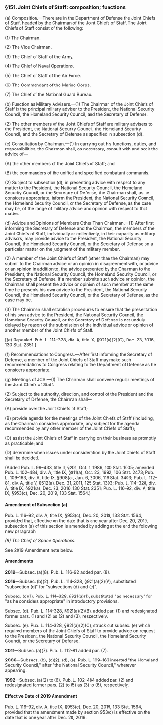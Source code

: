 ### §151. Joint Chiefs of Staff: composition; functions ###

(a) Composition.—There are in the Department of Defense the Joint Chiefs of Staff, headed by the Chairman of the Joint Chiefs of Staff. The Joint Chiefs of Staff consist of the following:

(1) The Chairman.

(2) The Vice Chairman.

(3) The Chief of Staff of the Army.

(4) The Chief of Naval Operations.

(5) The Chief of Staff of the Air Force.

(6) The Commandant of the Marine Corps.

(7) The Chief of the National Guard Bureau.

(b) Function as Military Advisers.—(1) The Chairman of the Joint Chiefs of Staff is the principal military adviser to the President, the National Security Council, the Homeland Security Council, and the Secretary of Defense.

(2) The other members of the Joint Chiefs of Staff are military advisers to the President, the National Security Council, the Homeland Security Council, and the Secretary of Defense as specified in subsection (d).

(c) Consultation by Chairman.—(1) In carrying out his functions, duties, and responsibilities, the Chairman shall, as necessary, consult with and seek the advice of—

(A) the other members of the Joint Chiefs of Staff; and

(B) the commanders of the unified and specified combatant commands.

(2) Subject to subsection (d), in presenting advice with respect to any matter to the President, the National Security Council, the Homeland Security Council, or the Secretary of Defense, the Chairman shall, as he considers appropriate, inform the President, the National Security Council, the Homeland Security Council, or the Secretary of Defense, as the case may be, of the range of military advice and opinion with respect to that matter.

(d) Advice and Opinions of Members Other Than Chairman.—(1) After first informing the Secretary of Defense and the Chairman, the members of the Joint Chiefs of Staff, individually or collectively, in their capacity as military advisors, may provide advice to the President, the National Security Council, the Homeland Security Council, or the Secretary of Defense on a particular matter on the judgment of the military member.

(2) A member of the Joint Chiefs of Staff (other than the Chairman) may submit to the Chairman advice or an opinion in disagreement with, or advice or an opinion in addition to, the advice presented by the Chairman to the President, the National Security Council, the Homeland Security Council, or the Secretary of Defense. If a member submits such advice or opinion, the Chairman shall present the advice or opinion of such member at the same time he presents his own advice to the President, the National Security Council, the Homeland Security Council, or the Secretary of Defense, as the case may be.

(3) The Chairman shall establish procedures to ensure that the presentation of his own advice to the President, the National Security Council, the Homeland Security Council, or the Secretary of Defense is not unduly delayed by reason of the submission of the individual advice or opinion of another member of the Joint Chiefs of Staff.

[(e) Repealed. Pub. L. 114–328, div. A, title IX, §921(a)(2)(C), Dec. 23, 2016, 130 Stat. 2351.]

(f) Recommendations to Congress.—After first informing the Secretary of Defense, a member of the Joint Chiefs of Staff may make such recommendations to Congress relating to the Department of Defense as he considers appropriate.

(g) Meetings of JCS.—(1) The Chairman shall convene regular meetings of the Joint Chiefs of Staff.

(2) Subject to the authority, direction, and control of the President and the Secretary of Defense, the Chairman shall—

(A) preside over the Joint Chiefs of Staff;

(B) provide agenda for the meetings of the Joint Chiefs of Staff (including, as the Chairman considers appropriate, any subject for the agenda recommended by any other member of the Joint Chiefs of Staff);

(C) assist the Joint Chiefs of Staff in carrying on their business as promptly as practicable; and

(D) determine when issues under consideration by the Joint Chiefs of Staff shall be decided.

(Added Pub. L. 99–433, title II, §201, Oct. 1, 1986, 100 Stat. 1005; amended Pub. L. 102–484, div. A, title IX, §911(a), Oct. 23, 1992, 106 Stat. 2473; Pub. L. 109–163, div. A, title IX, §908(a), Jan. 6, 2006, 119 Stat. 3403; Pub. L. 112–81, div. A, title V, §512(a), Dec. 31, 2011, 125 Stat. 1393; Pub. L. 114–328, div. A, title IX, §921(a), Dec. 23, 2016, 130 Stat. 2351; Pub. L. 116–92, div. A, title IX, §953(c), Dec. 20, 2019, 133 Stat. 1564.)

#### Amendment of Subsection (a) ####

Pub. L. 116–92, div. A, title IX, §953(c), Dec. 20, 2019, 133 Stat. 1564, provided that, effective on the date that is one year after Dec. 20, 2019, subsection (a) of this section is amended by adding at the end the following new paragraph:

*(8) The Chief of Space Operations.*

See 2019 Amendment note below.

#### Amendments ####

**2019**—Subsec. (a)(8). Pub. L. 116–92 added par. (8).

**2016**—Subsec. (b)(2). Pub. L. 114–328, §921(a)(2)(A), substituted "subsection (d)" for "subsections (d) and (e)".

Subsec. (c)(1). Pub. L. 114–328, §921(a)(1), substituted "as necessary" for "as he considers appropriate" in introductory provisions.

Subsec. (d). Pub. L. 114–328, §921(a)(2)(B), added par. (1) and redesignated former pars. (1) and (2) as (2) and (3), respectively.

Subsec. (e). Pub. L. 114–328, §921(a)(2)(C), struck out subsec. (e) which required members of the Joint Chiefs of Staff to provide advice on request to the President, the National Security Council, the Homeland Security Council, or the Secretary of Defense.

**2011**—Subsec. (a)(7). Pub. L. 112–81 added par. (7).

**2006**—Subsecs. (b), (c)(2), (d), (e). Pub. L. 109–163 inserted "the Homeland Security Council," after "the National Security Council," wherever appearing.

**1992**—Subsec. (a)(2) to (6). Pub. L. 102–484 added par. (2) and redesignated former pars. (2) to (5) as (3) to (6), respectively.

#### Effective Date of 2019 Amendment ####

Pub. L. 116–92, div. A, title IX, §953(c), Dec. 20, 2019, 133 Stat. 1564, provided that the amendment made by section 953(c) is effective on the date that is one year after Dec. 20, 2019.